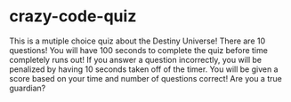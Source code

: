 # crazy-code-quiz
This is a mutiple choice quiz about the Destiny Universe!
There are 10 questions!
You will have 100 seconds to complete the quiz before time completely runs out!
If you answer a question incorrectly, you will be penalized by having 10 seconds taken off of the timer. 
You will be given a score based on your time and number of questions correct!
Are you a true guardian? 

